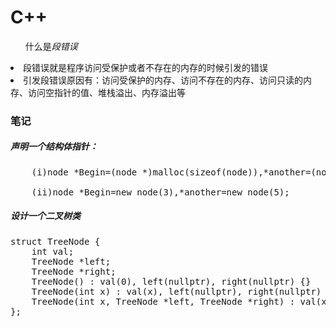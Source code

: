 <h1>C++</h1>
<ul>什么是<em>段错误</em></ul>
  <li>段错误就是程序访问受保护或者不存在的内存的时候引发的错误
  <li>引发段错误原因有：访问受保护的内存、访问不存在的内存、访问只读的内存、访问空指针的值、堆栈溢出、内存溢出等
    </br>
<h3>笔记</h3>
<h5>声明一个结构体指针：</h5>
<pre>
    (i)node *Begin=(node *)malloc(sizeof(node)),*another=(node *)malloc(sizeof(node));</br>
    (ii)node *Begin=new node(3),*another=new node(5);
</pre>
</P>
<h5>设计一个二叉树类</h5>
<pre>
struct TreeNode {
    int val;
    TreeNode *left;
    TreeNode *right;
    TreeNode() : val(0), left(nullptr), right(nullptr) {}
    TreeNode(int x) : val(x), left(nullptr), right(nullptr) {}
    TreeNode(int x, TreeNode *left, TreeNode *right) : val(x), left(left), right(right) {}
};
</pre>

